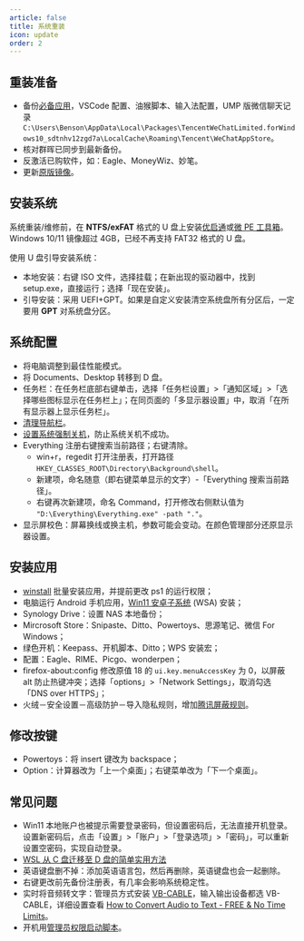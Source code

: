```yaml
---
article: false
title: 系统重装
icon: update
order: 2
---
```


## 重装准备

- 备份[必备应用](https://newzone.top/apps/Applist.html)，VSCode 配置、油猴脚本、输入法配置，UMP 版微信聊天记录 `C:\Users\Benson\AppData\Local\Packages\TencentWeChatLimited.forWindows10_sdtnhv12zgd7a\LocalCache\Roaming\Tencent\WeChatAppStore`。
- 核对群晖已同步到最新备份。
- 反激活已购软件，如：Eagle、MoneyWiz、妙笔。
- 更新[原版镜像](https://www.microsoft.com/zh-cn/software-download/windows11)。

## 安装系统

系统重装/维修前，在 **NTFS/exFAT** 格式的 U 盘上安装[优启通](https://www.itsk.com/thread-428078-1-1.html)或[微 PE 工具箱](https://www.wepe.com.cn/)。Windows 10/11 镜像超过 4GB，已经不再支持 FAT32 格式的 U 盘。

使用 U 盘引导安装系统：

- 本地安装：右键 ISO 文件，选择挂载；在新出现的驱动器中，找到 setup.exe，直接运行；选择「现在安装」。
- 引导安装：采用 UEFI+GPT。如果是自定义安装清空系统盘所有分区后，一定要用 **GPT** 对系统盘分区。

## 系统配置

- 将电脑调整到最佳性能模式。
- 将 Documents、Desktop 转移到 D 盘。
- 任务栏：在任务栏底部右键单击，选择「任务栏设置」>「通知区域」>「选择哪些图标显示在任务栏上」；在同页面的「多显示器设置」中，取消「在所有显示器上显示任务栏」。
- [清理导航栏](https://zhuanlan.zhihu.com/p/25942015)。
- [设置系统强制关机](https://newzone.top/posts/2017-09-02-forced_shutdown.html)，防止系统关机不成功。
- Everything 注册右键搜索当前路径；右键清除。
  - win+r，regedit 打开注册表，打开路径 `HKEY_CLASSES_ROOT\Directory\Background\shell`。
  - 新建项，命名随意（即右键菜单显示的文字）-「Everything 搜索当前路径」。
  - 右键再次新建项，命名 Command，打开修改右侧默认值为 `"D:\Everything\Everything.exe" -path "."`。
- 显示屏校色：屏幕换线或换主机，参数可能会变动。在颜色管理部分还原显示器设置。

## 安装应用

- [winstall](https://newzone.top/posts/2022-03-21-winget_the_strongest_software_manager_for_windows.html) 批量安装应用，并提前更改 ps1 的运行权限；
- 电脑运行 Android 手机应用，[Win11 安卓子系统](https://www.iplaysoft.com/win11-wsa.html) (WSA) 安装；
- Synology Drive：设置 NAS 本地备份；
- Mircrosoft Store：Snipaste、Ditto、Powertoys、思源笔记、微信 For Windows；
- 绿色开机：Keepass、开机脚本、Ditto；WPS 安装宏；
- 配置：Eagle、RIME、Picgo、wonderpen；
- firefox-about:config 修改原值 18 的 `ui.key.menuAccessKey` 为 0，以屏蔽 alt 防止热键冲突；选择「options」>「Network Settings」，取消勾选「DNS over HTTPS」；
- 火绒－安全设置－高级防护－导入隐私规则，增加[腾讯屏蔽规则](https://github.com/tutugreen/Huorong-Rules/tree/main/Tencent)。

## 修改按键

- Powertoys：将 insert 键改为 backspace；
- Option：计算器改为「上一个桌面」；右键菜单改为「下一个桌面」。

## 常见问题

- Win11 本地账户也被提示需要登录密码，但设置密码后，无法直接开机登录。设置新密码后，点击「设置」>「账户」>「登录选项」>「密码」，可以重新设置空密码，实现自动登录。
- [WSL 从 C 盘迁移至 D 盘的简单实用方法](https://dandelioncloud.cn/article/details/1569126817577791489)
- 英语键盘删不掉：添加英语语言包，然后再删除，英语键盘也会一起删除。
- 右键更改前先备份注册表，有几率会影响系统稳定性。
- 实时将音频转文字：管理员方式安装 [VB-CABLE](https://vb-audio.com/Cable/)，输入输出设备都选 VB-CABLE，详细设置查看 [How to Convert Audio to Text - FREE & No Time Limits](https://www.youtube.com/watch?v=1DsrniDGOJQ)。
- 开机用[管理员权限启动脚本](../code/AutoHotkey.html#管理员权限运行脚本)。
